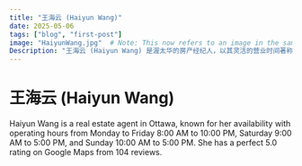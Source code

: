 ```yaml
---
title: "王海云 (Haiyun Wang)"
date: 2025-05-06
tags: ["blog", "first-post"]
image: "HaiyunWang.jpg"  # Note: This now refers to an image in the same directory
Description: "王海云 (Haiyun Wang) 是渥太华的房产经纪人，以其灵活的营业时间著称：周一至周五8:00 AM至10:00 PM，周六9:00 AM至5:00 PM，周日10:00 AM至5:00 PM。她在Google Maps上获得了5.0星评价，基于104条评论。"
---
```


# 王海云 (Haiyun Wang)

Haiyun Wang is a real estate agent in Ottawa, known for her availability with operating hours from Monday to Friday 8:00 AM to 10:00 PM, Saturday 9:00 AM to 5:00 PM, and Sunday 10:00 AM to 5:00 PM. She has a perfect 5.0 rating on Google Maps from 104 reviews.